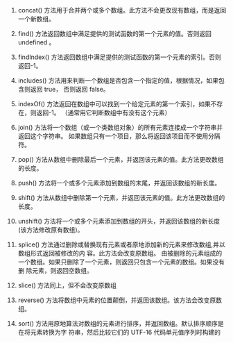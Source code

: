 1. concat() 方法用于合并两个或多个数组。此方法不会更改现有数组，而是返回一个新数组。

2. find() 方法返回数组中满足提供的测试函数的第一个元素的值。否则返回 undefined 。

3. findIndex() 方法返回数组中满足提供的测试函数的第一个元素的索引。否则返回-1。

4. includes() 方法用来判断一个数组是否包含一个指定的值，根据情况，如果包含则返回 true， 否则返回 false。

5. indexOf() 方法返回在数组中可以找到一个给定元素的第一个索引，如果不存在，则返回-1。 （通常用它判断数组中有没有这个元素）

6. join() 方法将一个数组（或一个类数组对象）的所有元素连接成一个字符串并返回这个字符串。 如果数组只有一个项目，那么将返回该项目而不使用分隔符。

7. pop() 方法从数组中删除最后一个元素，并返回该元素的值。此方法更改数组的长度。

8. push() 方法将一个或多个元素添加到数组的末尾，并返回该数组的新长度。

9. shift() 方法从数组中删除第一个元素，并返回该元素的值。此方法更改数组的长度。

10. unshift() 方法将一个或多个元素添加到数组的开头，并返回该数组的新长度(该方法修改原有数组)。

11. splice() 方法通过删除或替换现有元素或者原地添加新的元素来修改数组,并以数组形式返回被修改的内 容。此方法会改变原数组。 由被删除的元素组成的一个数组。如果只删除了一个元素，则返回只包含一个元素的数组。如果没有删 除元素，则返回空数组。

12. slice() 方法同上，但不会改变原数组

13. reverse() 方法将数组中元素的位置颠倒，并返回该数组。该方法会改变原数组。

14. sort() 方法用原地算法对数组的元素进行排序，并返回数组。默认排序顺序是在将元素转换为字 符串，然后比较它们的 UTF-16 代码单元值序列时构建的
